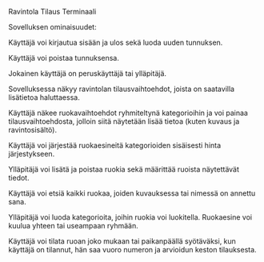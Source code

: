 Ravintola Tilaus Terminaali

Sovelluksen ominaisuudet:

Käyttäjä voi kirjautua sisään ja ulos sekä luoda uuden tunnuksen.

Käyttäjä voi poistaa tunnuksensa.

Jokainen käyttäjä on peruskäyttäjä tai ylläpitäjä.

Sovelluksessa näkyy ravintolan tilausvaihtoehdot, joista on saatavilla lisätietoa haluttaessa.

Käyttäjä näkee ruokavaihtoehdot ryhmiteltynä kategorioihin ja voi painaa tilausvaihtoehdosta, jolloin siitä näytetään lisää tietoa (kuten kuvaus ja ravintosisältö).

Käyttäjä voi järjestää ruokaesineitä kategorioiden sisäisesti hinta järjestykseen.

Ylläpitäjä voi lisätä ja poistaa ruokia sekä määrittää ruoista näytettävät tiedot.

Käyttäjä voi etsiä kaikki ruokaa, joiden kuvauksessa tai nimessä on annettu sana.

Ylläpitäjä voi luoda kategorioita, joihin ruokia voi luokitella. Ruokaesine voi kuulua yhteen tai useampaan ryhmään.

Käyttäjä voi tilata ruoan joko mukaan tai paikanpäällä syötäväksi, kun käyttäjä on tilannut, hän saa vuoro numeron ja arvioidun keston tilauksesta.
